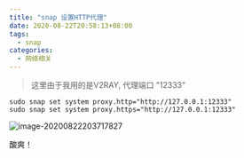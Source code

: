 ```yaml
---
title: "snap 设置HTTP代理"
date: 2020-08-22T20:58:13+08:00
tags:
  - snap
categories:
  - 网络相关
---
```


> 这里由于我用的是V2RAY, 代理端口 "12333"

```shell
sudo snap set system proxy.http="http://127.0.0.1:12333"
sudo snap set system proxy.https="http://127.0.0.1:12333"
```

![image-20200822203717827](/home/ephz3nt/Dropbox/Documents/github/blog/content/posts/tech/2020/snap-set-proxy.assets/image-20200822203717827.png)

酸爽！